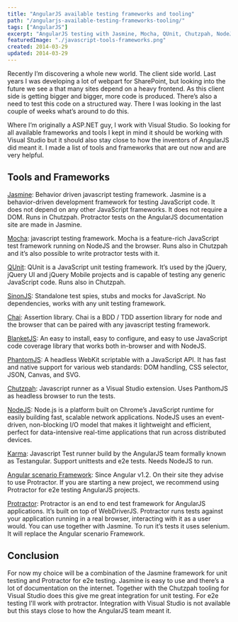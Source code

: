```yaml
---
title: "AngularJS available testing frameworks and tooling"
path: "/angularjs-available-testing-frameworks-tooling/"
tags: ["AngularJS"]
excerpt: "AngularJS testing with Jasmine, Mocha, QUnit, Chutzpah, NodeJS, Karma, Protractor, Selenium, WebdriverJS, SinonJS, Chai and BlanketJS"
featuredImage: "./javascript-tools-frameworks.png"
created: 2014-03-29
updated: 2014-03-29
---
```


Recently I’m discovering a whole new world. The client side world. Last years I was developing a lot of webpart for SharePoint, but looking into the future we see a that many sites depend on a heavy frontend. As this client side is getting bigger and bigger, more code is produced. There’s also a need to test this code on a structured way. There I was looking in the last couple of weeks what’s around to do this.

Where I’m originally a ASP.NET guy, I work with Visual Studio. So looking for all available frameworks and tools I kept in mind it should be working with Visual Studio but it should also stay close to how the inventors of AngularJS did meant it. I made a list of tools and frameworks that are out now and are very helpful.

## Tools and Frameworks

[Jasmine](http://jasmine.github.io/2.0/introduction.html): Behavior driven javascript testing framework. Jasmine is a behavior-driven development framework for testing JavaScript code. It does not depend on any other JavaScript frameworks. It does not require a DOM. Runs in Chutzpah. Protractor tests on the AngularJS documentation site are made in Jasmine.

[Mocha](https://github.com/mochajs/mocha): javascript testing framework. Mocha is a feature-rich JavaScript test framework running on NodeJS and the browser. Runs also in Chutzpah and it’s also possible to write protractor tests with it.

[QUnit](https://qunitjs.com/): QUnit is a JavaScript unit testing framework. It’s used by the jQuery, jQuery UI and jQuery Mobile projects and is capable of testing any generic JavaScript code. Runs also in Chutzpah.

[SinonJS](http://sinonjs.org/): Standalone test spies, stubs and mocks for JavaScript. No dependencies, works with any unit testing framework.

[Chai](http://chaijs.com/): Assertion library. Chai is a BDD / TDD assertion library for node and the browser that can be paired with any javascript testing framework.

[BlanketJS](https://github.com/alex-seville/blanket): An easy to install, easy to configure, and easy to use JavaScript code coverage library that works both in-browser and with NodeJS.

[PhantomJS](http://phantomjs.org/): A headless WebKit scriptable with a JavaScript API. It has fast and native support for various web standards: DOM handling, CSS selector, JSON, Canvas, and SVG.

[Chutzpah](http://chutzpah.codeplex.com/): Javascript runner as a Visual Studio extension. Uses PanthomJS as headless browser to run the tests.

[NodeJS](http://nodejs.org/): Node.js is a platform built on Chrome’s JavaScript runtime for easily building fast, scalable network applications. NodeJS uses an event-driven, non-blocking I/O model that makes it lightweight and efficient, perfect for data-intensive real-time applications that run across distributed devices.

[Karma](http://karma-runner.github.io/0.12/index.html): Javascript Test runner build by the AngularJS team formally known as Testangular. Support unittests and e2e tests. Needs NodeJS to run.

[Angular scenario Framework](https://github.com/karma-runner/karma-ng-scenario): Since Angular v1.2. On their site they advise to use Protractor. If you are starting a new project, we recommend using Protractor for e2e testing AngularJS projects.

[Protractor](https://github.com/angular/protractor): Protractor is an end to end test framework for AngularJS applications. It’s built on top of WebDriverJS. Protractor runs tests against your application running in a real browser, interacting with it as a user would. You can use together with Jasmine. To run it’s tests it uses selenium. It will replace the Angular scenario Framework.

## Conclusion

For now my choice will be a combination of the Jasmine framework for unit testing and Protractor for e2e testing. Jasmine is easy to use and there’s a lot of documentation on the internet. Together with the Chutzpah tooling for Visual Studio does this give me great integration for unit testing.
For e2e testing I'll work with protractor. Integration with Visual Studio is not available but this stays close to how the AngularJS team meant it.
